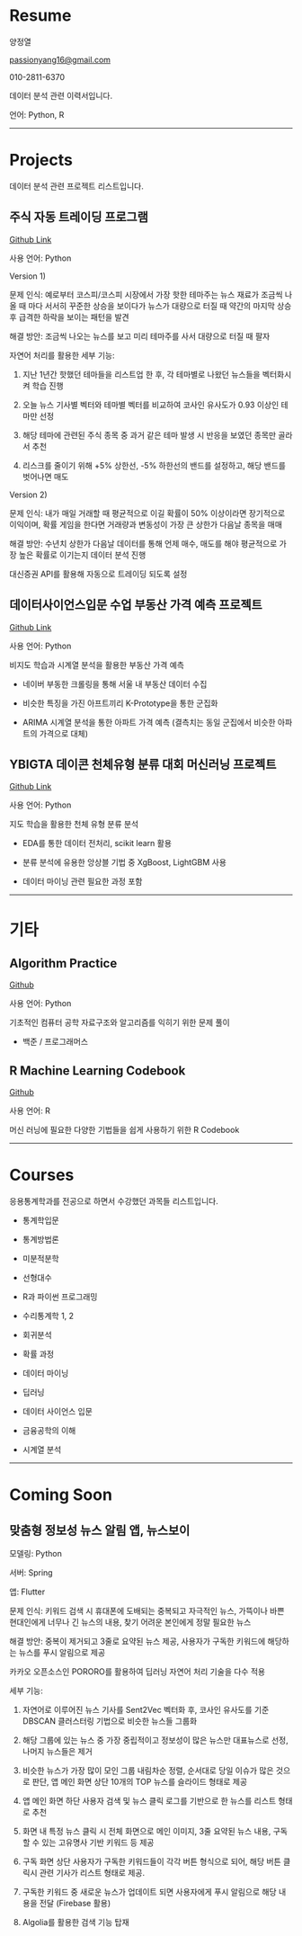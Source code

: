 Resume
================
양정열

<passionyang16@gmail.com>

010-2811-6370

데이터 분석 관련 이력서입니다.

언어: Python, R

---

# Projects

데이터 분석 관련 프로젝트 리스트입니다.


## 주식 자동 트레이딩 프로그램

[Github Link](https://github.com/passionyang16/stock_trading)

사용 언어: Python

Version 1)

문제 인식: 예로부터 코스피/코스피 시장에서 가장 핫한 테마주는 뉴스 재료가 조금씩 나올 때 마다 서서히 꾸준한 상승을 보이다가
뉴스가 대량으로 터질 때 약간의 마지막 상승 후 급격한 하락을 보이는 패턴을 발견

해결 방안: 조금씩 나오는 뉴스를 보고 미리 테마주를 사서 대량으로 터질 때 팔자

자연어 처리를 활용한 세부 기능:

1)  지난 1년간 핫했던 테마들을 리스트업 한 후, 각 테마별로 나왔던 뉴스들을 벡터화시켜 학습 진행

2)  오늘 뉴스 기사별 벡터와 테마별 벡터를 비교하여 코사인 유사도가 0.93 이상인 테마만 선정

3)  해당 테마에 관련된 주식 종목 중 과거 같은 테마 발생 시 반응을 보였던 종목만 골라서 추천

4)  리스크를 줄이기 위해 +5% 상한선, -5% 하한선의 밴드를 설정하고, 해당 밴드를 벗어나면 매도

Version 2)

문제 인식: 내가 매일 거래할 때 평균적으로 이길 확률이 50% 이상이라면 장기적으로 이익이며, 확률 게임을 한다면 거래량과
변동성이 가장 큰 상한가 다음날 종목을 매매

해결 방안: 수년치 상한가 다음날 데이터를 통해 언제 매수, 매도를 해야 평균적으로 가장 높은 확률로 이기는지 데이터 분석 진행

대신증권 API를 활용해 자동으로 트레이딩 되도록 설정

## 데이터사이언스입문 수업 부동산 가격 예측 프로젝트

[Github Link](https://github.com/passionyang16/ProjectCasa)

사용 언어: Python

비지도 학습과 시계열 분석을 활용한 부동산 가격 예측

  - 네이버 부동한 크롤링을 통해 서울 내 부동산 데이터 수집

  - 비슷한 특징을 가진 아프트끼리 K-Prototype을 통한 군집화

  - ARIMA 시계열 분석을 통한 아파트 가격 예측 (결측치는 동일 군집에서 비슷한 아파트의 가격으로 대체)

## YBIGTA 데이콘 천체유형 분류 대회 머신러닝 프로젝트

[Github Link](https://github.com/passionyang16/ProjectCelestial)

사용 언어: Python

지도 학습을 활용한 천체 유형 분류 분석

  - EDA를 통한 데이터 전처리, scikit learn 활용

  - 분류 분석에 유용한 앙상블 기법 중 XgBoost, LightGBM 사용

  - 데이터 마이닝 관련 필요한 과정 포함


---

# 기타

## Algorithm Practice

[Github](https://github.com/passionyang16/algorithm)

사용 언어: Python

기초적인 컴퓨터 공학 자료구조와 알고리즘를 익히기 위한 문제 풀이

  - 백준 / 프로그래머스

## R Machine Learning Codebook

[Github](https://github.com/passionyang16/r_codebook)

사용 언어: R

머신 러닝에 필요한 다양한 기법들을 쉽게 사용하기 위한 R Codebook

---

# Courses

응용통계학과를 전공으로 하면서 수강했던 과목들 리스트입니다.

  - 통계학입문

  - 통계방법론

  - 미분적분학

  - 선형대수

  - R과 파이썬 프로그래밍

  - 수리통계학 1, 2

  - 회귀분석

  - 확률 과정

  - 데이터 마이닝

  - 딥러닝

  - 데이터 사이언스 입문

  - 금융공학의 이해

  - 시계열 분석

---

# Coming Soon

## 맞춤형 정보성 뉴스 알림 앱, 뉴스보이

모델링: Python

서버: Spring

앱: Flutter

문제 인식: 키워드 검색 시 휴대폰에 도배되는 중복되고 자극적인 뉴스, 가뜩이나 바쁜 현대인에게 너무나 긴 뉴스의 내용, 찾기
어려운 본인에게 정말 필요한 뉴스

해결 방안: 중복이 제거되고 3줄로 요약된 뉴스 제공, 사용자가 구독한 키워드에 해당하는 뉴스를 푸시 알림으로 제공

카카오 오픈소스인 PORORO를 활용하여 딥러닝 자연어 처리 기술을 다수 적용

세부 기능:

1)  자연어로 이루어진 뉴스 기사를 Sent2Vec 벡터화 후, 코사인 유사도를 기준 DBSCAN 클러스터링 기법으로 비슷한
    뉴스들 그룹화

2)  해당 그룹에 있는 뉴스 중 가장 중립적이고 정보성이 많은 뉴스만 대표뉴스로 선정, 나머지 뉴스들은 제거

3)  비슷한 뉴스가 가장 많이 모인 그룹 내림차순 정렬, 순서대로 당일 이슈가 많은 것으로 판단, 앱 메인 화면 상단 10개의
    TOP 뉴스를 슬라이드 형태로 제공

4)  앱 메인 화면 하단 사용자 검색 및 뉴스 클릭 로그를 기반으로 한 뉴스를 리스트 형태로 추천

5)  화면 내 특정 뉴스 클릭 시 전체 화면으로 메인 이미지, 3줄 요약된 뉴스 내용, 구독할 수 있는 고유명사 기반 키워드 등
    제공

6)  구독 화면 상단 사용자가 구독한 키워드들이 각각 버튼 형식으로 되어, 해당 버튼 클릭시 관련 기사가 리스트 형태로 제공.

7)  구독한 키워드 중 새로운 뉴스가 업데이트 되면 사용자에게 푸시 알림으로 해당 내용을 전달 (Firebase 활용)

8)  Algolia를 활용한 검색 기능 탑재
